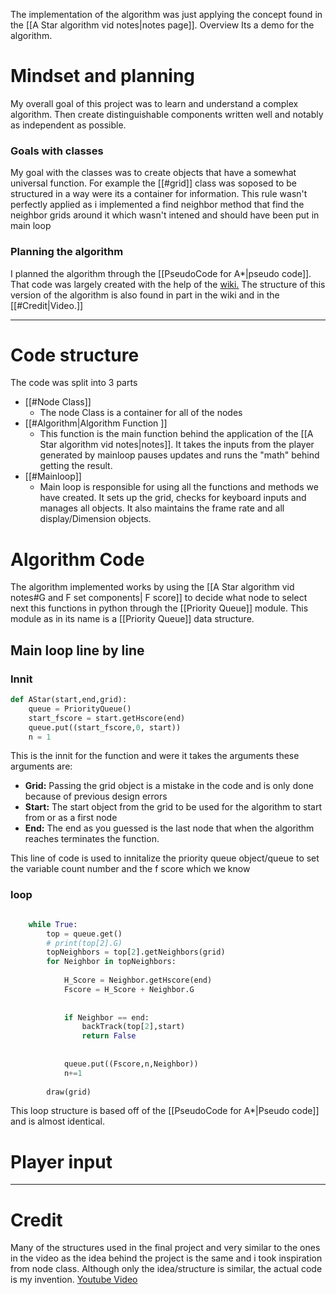 The implementation of the algorithm was just applying the concept found in the [[A Star algorithm vid notes|notes page]]. Overview Its a demo for the algorithm.


# Mindset and planning 
My overall goal of this project was to learn and understand a complex algorithm. Then create distinguishable components written well and notably as independent as possible. 

### Goals with classes 
My goal with the classes was to create objects that have a somewhat universal function. For example the [[#grid]] class was soposed to be structured in a way were its a container for information. This rule wasn't perfectly applied as i implemented a find neighbor method that find the neighbor grids around it which wasn't intened and should have been put in main loop  

### Planning the algorithm 
I planned the algorithm through the [[PseudoCode for A*|pseudo code]]. That code was largely created with the help of the [wiki.](https://en.wikipedia.org/wiki/A*_search_algorithm#Pseudocode) The structure of this version of the algorithm is also found in part in the wiki and in the [[#Credit|Video.]] 


---

# Code structure 
The code was split into 3 parts 
* [[#Node Class]] 
	*  The node Class is a container for all of the nodes 
* [[#Algorithm|Algorithm Function ]]
	* This function is the main function behind the application of the [[A Star algorithm vid notes|notes]]. It takes the inputs from the player generated by mainloop pauses updates and runs the "math" behind getting the result.
* [[#Mainloop]]
	* Main loop is responsible for using all the functions and methods we have created. It sets up the grid, checks for keyboard inputs and manages all objects. It also maintains the frame rate and all display/Dimension objects.


# Algorithm Code 
The algorithm implemented works by using the [[A Star algorithm vid notes#G and F set components| F score]]  to decide what node to select next this functions in python through the [[Priority Queue]] module. This module as in its name is a [[Priority Queue]] data structure. 



## Main loop line by line 
### Innit
``` python
def AStar(start,end,grid):
	queue = PriorityQueue()
	start_fscore = start.getHscore(end)
	queue.put((start_fscore,0, start))
	n = 1
```
This is the innit for the function and were it takes the arguments these arguments are:
- **Grid:** Passing the grid object is a mistake in the code and is only done because of previous design errors
- **Start:** The start object from the grid to be used for the algorithm to start from or as a first node 
- **End:** The end as you guessed is the last node that when the algorithm reaches terminates the function.

This line of code is used to innitalize the priority queue object/queue to set the variable count number and the f score which we know 


### loop
``` python

	while True:
		top = queue.get()
		# print(top[2].G)
		topNeighbors = top[2].getNeighbors(grid)
		for Neighbor in topNeighbors:
			
			H_Score = Neighbor.getHscore(end)		
			Fscore = H_Score + Neighbor.G
			
			
			if Neighbor == end:
				backTrack(top[2],start)
				return False
				
			
			queue.put((Fscore,n,Neighbor))
			n+=1
			
		draw(grid)

```
This loop structure is based off of the [[PseudoCode for A*|Pseudo code]] and is almost identical. 

# Player input

---
# Credit
Many of the structures used in the final project and very similar to the ones in the video as the idea behind the project is the same and i took inspiration from node class. Although only the idea/structure is similar, the actual code is my invention.
[Youtube Video](https://www.youtube.com/watch?v=JtiK0DOeI4A&list=PLFiR2kPtlWf4wdMuA745-JNiFWyFt-Nah&t=574s)

